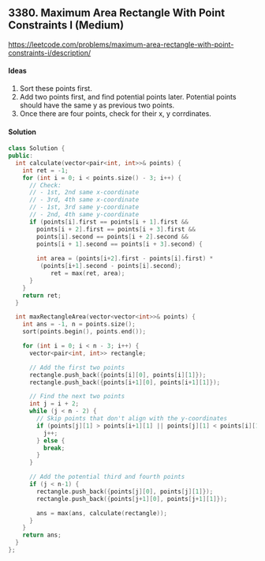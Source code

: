 ## **3380. Maximum Area Rectangle With Point Constraints I (Medium)**


https://leetcode.com/problems/maximum-area-rectangle-with-point-constraints-i/description/


#### Ideas
1. Sort these points first.
2. Add two points first, and find potential points later. Potential points should have the same y as previous two points.
3. Once there are four points, check for their x, y corrdinates.

#### Solution
```C++
class Solution {
public:
  int calculate(vector<pair<int, int>>& points) {
    int ret = -1;
    for (int i = 0; i < points.size() - 3; i++) {
      // Check:
      // - 1st, 2nd same x-coordinate
      // - 3rd, 4th same x-coordinate
      // - 1st, 3rd same y-coordinate
      // - 2nd, 4th same y-coordinate
      if (points[i].first == points[i + 1].first &&
        points[i + 2].first == points[i + 3].first &&
        points[i].second == points[i + 2].second &&
        points[i + 1].second == points[i + 3].second) {
        
        int area = (points[i+2].first - points[i].first) * 
         (points[i+1].second - points[i].second);
            ret = max(ret, area);
      }
    }
    return ret;
  }

  int maxRectangleArea(vector<vector<int>>& points) {
    int ans = -1, n = points.size();
    sort(points.begin(), points.end());

    for (int i = 0; i < n - 3; i++) {
      vector<pair<int, int>> rectangle;

      // Add the first two points
      rectangle.push_back({points[i][0], points[i][1]});
      rectangle.push_back({points[i+1][0], points[i+1][1]});

      // Find the next two points
      int j = i + 2;
      while (j < n - 2) {
        // Skip points that don't align with the y-coordinates
        if (points[j][1] > points[i+1][1] || points[j][1] < points[i][1]) {
          j++;
        } else {
          break;
        }
      }

      // Add the potential third and fourth points
      if (j < n-1) {
        rectangle.push_back({points[j][0], points[j][1]});
        rectangle.push_back({points[j+1][0], points[j+1][1]});

        ans = max(ans, calculate(rectangle));
      }
    }
    return ans;
  }
};
```